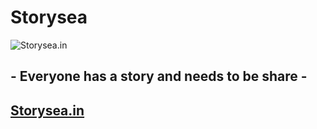# Storysea

![[Storysea.in](http://storysea.in)](https://www.storysea.in/content/default-monochrome-white.svg)

## **- Everyone has a story and needs to be share -**

## [Storysea.in](https://www.storysea.in/)
